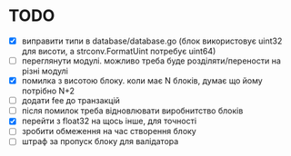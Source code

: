 # TODO

- [x] виправити типи в database/database.go (блок використовує uint32 для висоти, а strconv.FormatUint потребує uint64)
- [ ] переглянути модулі. можливо треба буде розділяти/перености на різні модулі
- [x] помилка з висотою блоку. коли має N блоків, думає що йому потрібно N+2
- [ ] додати fee до транзакцій
- [ ] після помилок треба відновлювати виробнитство блоків
- [x] перейти з float32 на щось інше, для точності
- [ ] зробити обмеження на час створення блоку
- [ ] штраф за пропуск блоку для валідатора
